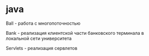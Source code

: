 # java
Ball - работа с многопоточностью

Bank - реализация клиентской части банковского терминала в локальной сети университета

Servlets - реализация сервлетов
